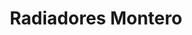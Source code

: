 ---
title: "Radiadores Montero"
url: /san-jose/radiadores-montero/
shop: reparación de automóviles
---